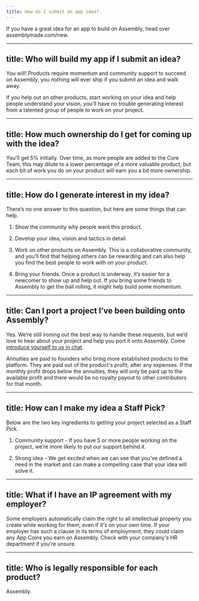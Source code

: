 ```yaml
---
title: How do I submit an app idea?
---
```


If you have a great idea for an app to build on Assembly, head over assemblymade.com/new.

---
title: Who will build my app if I submit an idea?
---

You will! Products require momentum and community support to succeed on Assembly, you nothing will ever ship if you submit an idea and walk away.

If you help out on other products, start working on your idea and help people understand your vision, you’ll have no trouble generating interest from a talented group of people to work on your project.

---
title: How much ownership do I get for coming up with the idea?
---

You’ll get 5% initially. Over time, as more people are added to the Core Team, this may dilute to a lower percentage of a more valuable product, but each bit of work you do on your product will earn you a bit more ownership.

---
title: How do I generate interest in my idea?
---

There’s no one answer to this question, but here are some things that can help.


1. Show the community why people want this product.

2. Develop your idea, vision and tactics in detail.

3. Work on other products on Assembly. This is a collaborative community, and you’ll find that helping others can be rewarding and can also help you find the best people to work with on your product.

4.  Bring your friends. Once a product is underway, it’s easier for a newcomer to show up and help out. If you bring some friends to Assembly to get the ball rolling, it might help build some momentum.



---
title: Can I port a project I’ve been building onto Assembly?
---

Yes. We’re still ironing out the best way to handle these requests, but we’d love to hear about your project and help you port it onto Assembly. Come [introduce yourself to us in chat](https://assemblymade.com/meta/discuss).



Annuities are paid to founders who bring more established products to the platform. They are paid out of the product's profit, after any expenses. If the monthly profit drops below the annuities, they will only be paid up to the available profit and there would be no royalty payout to other contributors for that month.

---
title: How can I make my idea a Staff Pick?
---

Below are the two key ingredients to getting your project selected as a Staff Pick.


1. Community support - If you have 5 or more people working on the project, we’re more likely to put our support behind it.

2. Strong idea - We get excited when we can see that you’ve defined a need in the market and can make a compelling case that your idea will solve it.


---
title: What if I have an IP agreement with my employer?
---

Some employers automatically claim the right to all intellectual property you create while working for them, even if it's on your own time. If your employer has such a clause in its terms of employment, they could claim any App Coins you earn on Assembly. Check with your company's HR department if you're unsure.

---
title: Who is legally responsible for each product?
---

Assembly.
